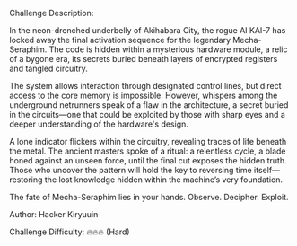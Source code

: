 Challenge Description:

In the neon-drenched underbelly of Akihabara City, the rogue AI KAI-7 has locked away the final activation sequence for the legendary Mecha-Seraphim. The code is hidden within a mysterious hardware module, a relic of a bygone era, its secrets buried beneath layers of encrypted registers and tangled circuitry.

The system allows interaction through designated control lines, but direct access to the core memory is impossible. However, whispers among the underground netrunners speak of a flaw in the architecture, a secret buried in the circuits—one that could be exploited by those with sharp eyes and a deeper understanding of the hardware's design.

A lone indicator flickers within the circuitry, revealing traces of life beneath the metal. The ancient masters spoke of a ritual: a relentless cycle, a blade honed against an unseen force, until the final cut exposes the hidden truth. Those who uncover the pattern will hold the key to reversing time itself—restoring the lost knowledge hidden within the machine’s very foundation.

The fate of Mecha-Seraphim lies in your hands. Observe. Decipher. Exploit.

Author: Hacker Kiryuuin

Challenge Difficulty: 🔥🔥🔥 (Hard)
